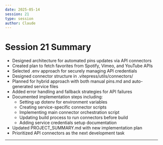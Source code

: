 ```yaml
---
date: 2025-05-14
session: 21
type: session
author: Claude
---
```


# Session 21 Summary

- Designed architecture for automated pins updates via API connectors
- Created plan to fetch favorites from Spotify, Vimeo, and YouTube APIs
- Selected .env approach for securely managing API credentials
- Designed connector structure in .vitepress/utils/connectors/
- Planned for hybrid approach with both manual pins.md and auto-generated service files
- Added error handling and fallback strategies for API failures
- Documented implementation steps including:
  - Setting up dotenv for environment variables
  - Creating service-specific connector scripts
  - Implementing main connector orchestration script
  - Updating build process to run connectors before build
  - Adding service credentials setup documentation
- Updated PROJECT_SUMMARY.md with new implementation plan
- Prioritized API connectors as the next development task

---